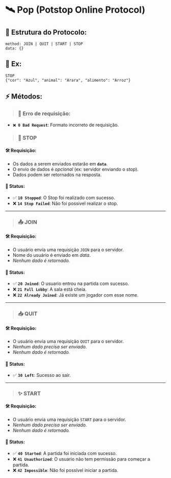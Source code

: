 # 🛰️ Pop (Potstop Online Protocol)

## 📌 Estrutura do Protocolo:
```
method: JOIN | QUIT | START | STOP
data: {}
```

## 📌 Ex:
```
STOP
{"cor": "Azul", "animal": "Arara", "alimento": "Arroz"}
```

## ⚡ Métodos:

> ### 🧩 Erro de requisição:
- **`❌ 0 Bad Request`**: Formato incorreto de requisição.

> ### 🛑 STOP
#### 🛠️ Requisição:
- Os dados a serem enviados estarão em **`data`**.
- O envio de dados é *opcional* (ex: servidor enviando o stop).
- Dados podem ser retornados na resposta.
#### 📩 Status:
- ✅ **`10 Stopped`**: O Stop foi realizado com sucesso.
- ❌ **`14 Stop Failed`**: Não foi possivel realizar o stop.

---

> ### 📤 JOIN
#### 🛠️ Requisição:
- O usuário envia uma requisição `JOIN` para o servidor.
- Nome do usuário é enviado em *data*.
- *Nenhum dado é retornado.*
#### 📩 Status:
- ✅ **`20 Joined`**: O usuario entrou na partida com sucesso.
- ❌ **`21 Full Lobby`**: A sala está cheia.
- ❌ **`22 Already Joined`**: Já existe um jogador com esse nome.

---

> ### 📥 QUIT
#### 🛠️ Requisição:
- O usuário envia uma requisição `QUIT` para o servidor.
- *Nenhum dado precisa ser enviado.*
- *Nenhum dado é retornado.*
#### 📩 Status:
- ✅ **`30 Left`**: Sucesso ao sair.

---

> ### ✨ START
#### 🛠️ Requisição:
- O usuário envia uma requisição `START` para o servidor.
- *Nenhum dado precisa ser enviado.*
- *Nenhum dado é retornado.*

#### 📩 Status:
- ✅ **`40 Started`**: A partida foi iniciada com sucesso.
- ❌ **`41 Unauthorized`**: O usuario não tem permissão para começar a partida.
- ❌ **`42 Impossible`**: Não foi possível iniciar a partida.

<!-- ---

> ### 🪦 END
#### 🛠️ Requisição:
- O usuário envia uma requisição `END` para o servidor.
- Os dados a serem enviados ao servidor estarão em **`data`**.

#### 📩 Resposta:
- ✅ **`50 End`**: Partida encerrada com sucesso.
- ❌ **`54 End Failed`**: Não foi possivel encerrar a partida. -->